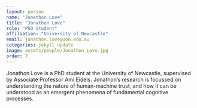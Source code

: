 ```yaml
---
layout: person
name: "Jonathon Love"
title: "Jonathon Love"
role: "PhD Student"
affiliation: "University of Newcastle"
email: jonathon.love@uon.edu.au
categories: jekyll update
image: assets/people/Jonathon_Love.jpg
order: 7
---
```

Jonathon Love is a PhD student at the University of Newcastle, supervised by Associate Professor Ami Eidels. Jonathon’s research is focussed on understanding the nature of human-machine trust, and how it can be understood as an emergent phenomena of fundamental cognitive processes.


